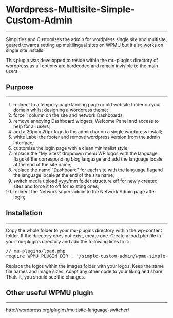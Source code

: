 <h1>Wordpress-Multisite-Simple-Custom-Admin</h1>
<hr>

Simplifies and Customizes the admin for wordpress single site and multisite, geared towards setting up
multilingual sites on WPMU but it also works on single site installs.

This plugin was developped to reside within the mu-plugins directory of wordpress as all options are hardcoded and
remain invisible to the main users.

<h2>Purpose</h2>
<hr>

01.  redirect to a tempory page landing page or old website folder on your domain whilst designing a wordpress theme;
02.  force 1 column on the site and network Dashboards;
03.  remove annoying Dashboard widgets, Welcome Panel and access to help for all users;
04.  add a 20px x 20px logo to the admin bar on a single wordpress install;
05.  white Label the footer and remove wordpress version from the admin interface;
06.  customize the login page with a clean minimalist style;
07.  replace the "My Sites" dropdown menu WP logos with the language flags of the corresponding blog language and
     add the language locale at the end of the site name;
08.  replace the name "Dashboard" for each site with the language flagand the language locale at the end of the site name;
09.  switch media upload yyyy/mm folder structure off for newly created sites and force it to off for existing ones;
10.  redirect the Network super-admin to the Network Admin page after login;


<h2>Installation</h2>
<hr>

Copy the whole folder to your mu-plugins directory within the wp-content folder. If the directory does not exist, create one.
Create a load.php file in your mu-plugins directory and add the following lines to it:

<pre>// mu-plugins/load.php
require WPMU_PLUGIN_DIR . '/simple-custom-admin/wpmu-simple-custom-admin.php';</pre>


Replace the logos within the images folder with your logos. Keep the same file names and image sizes.
Adapt any other code to your liking and share!
Thats it, you should see the changes.


<h2>Other useful WPMU plugin</h2>
<hr>

http://wordpress.org/plugins/multisite-language-switcher/



